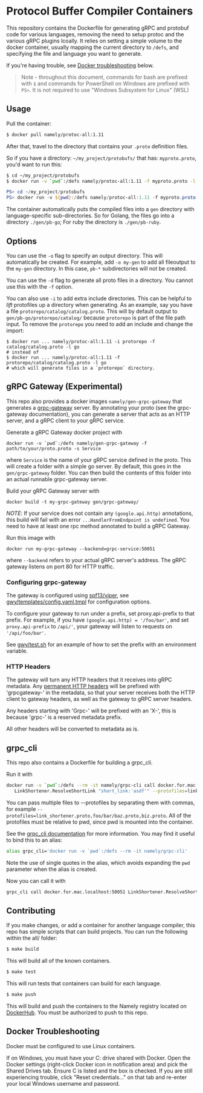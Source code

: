 # Protocol Buffer Compiler Containers

This repository contains the Dockerfile for generating gRPC and protobuf code
for various languages, removing the need to setup protoc and the various gRPC
plugins lcoally. It relies on setting a simple volume to the docker container,
usually mapping the current directory to `/defs`, and specifying the file and
language you want to generate.

If you're having trouble, see [Docker troubleshooting](#docker-troubleshooting) below.

> Note - throughout this document, commands for bash are prefixed with `$` and commands
> for PowerShell on Windows are prefixed with `PS>`. It is not required to use "Windows
> Subsystem for Linux" (WSL)

## Usage

Pull the container:

```sh
$ docker pull namely/protoc-all:1.11
```

After that, travel to the directory that contains your `.proto` definition
files.

So if you have a directory: `~/my_project/protobufs/` that has:
`myproto.proto`, you'd want to run this:

```sh
$ cd ~/my_project/protobufs
$ docker run -v `pwd`:/defs namely/protoc-all:1.11 -f myproto.proto -l ruby #or go, csharp, etc
```

```powershell
PS> cd ~/my_project/protobufs
PS> docker run -v ${pwd}:/defs namely/protoc-all:1.11 -f myproto.proto -l ruby #or go, csharp, etc
```

The container automatically puts the compiled files into a `gen` directory with
language-specific sub-directories. So for Golang, the files go into a directory
`./gen/pb-go`; For ruby the directory is `./gen/pb-ruby`.

## Options

You can use the `-o` flag to specify an output directory. This will
automatically be created. For example, add `-o my-gen` to add all fileoutput to
the `my-gen` directory. In this case, `pb-*` subdirectories will not be created.

You can use the `-d` flag to generate all proto files in a directory. You cannot
use this with the `-f` option.

You can also use `-i` to add extra include directories. This can be helpful to
_lift_ protofiles up a directory when generating. As an example, say you have a
file `protorepo/catalog/catalog.proto`. This will by default output to
`gen/pb-go/protorepo/catalog/` because `protorepo` is part of the file path
input. To remove the `protorepo` you need to add an include and change the
import:

```
$ docker run ... namely/protoc-all:1.11 -i protorepo -f catalog/catalog.proto -l go
# instead of
$ docker run ... namely/protoc-all:1.11 -f protorepo/catalog/catalog.proto -l go
# which will generate files in a `protorepo` directory.
```

## gRPC Gateway (Experimental)

This repo also provides a docker images `namely/gen-grpc-gateway` that
generates a [grpc-gateway](https://github.com/grpc-ecosystem/grpc-gateway) server.
By annotating your proto (see the grpc-gateway documentation), you can generate a
server that acts as an HTTP server, and a gRPC client to your gRPC service.

Generate a gRPC Gateway docker project with

```
docker run -v `pwd`:/defs namely/gen-grpc-gateway -f path/to/your/proto.proto -s Service
```

where `Service` is the name of your gRPC service defined in the proto. This will create a
folder with a simple go server.
By default, this goes in the `gen/grpc-gateway` folder. You can then build the contents of this
folder into an actual runnable grpc-gateway server.

Build your gRPC Gateway server with

```
docker build -t my-grpc-gateway gen/grpc-gateway/
```

_NOTE_: If your service does not contain any `(google.api.http)` annotations, this build will
fail with an error `...HandlerFromEndpoint is undefined`. You need to have at least one rpc
method annotated to build a gRPC Gateway.

Run this image with

```
docker run my-grpc-gateway --backend=grpc-service:50051
```

where `--backend` refers to your actual gRPC server's address. The gRPC gateway
listens on port 80 for HTTP traffic.

### Configuring grpc-gateway

The gateway is configured using [spf13/viper](https://github.com/spf13/viper), see [gwy/templates/config.yaml.tmpl](https://github.com/namely/docker-protoc/blob/master/gwy/templates/config.yaml.tmpl) for configuration options.

To configure your gateway to run under a prefix, set proxy.api-prefix to that prefix. For example, if you have `(google.api.http) = '/foo/bar'`, and set `proxy.api-prefix` to `/api/'`, your gateway will listen to requests on `'/api/foo/bar'`.

See [gwy/test.sh](https://github.com/namely/docker-protoc/blob/master/gwy/test.sh) for an example of how to set the prefix with an environment variable.

### HTTP Headers

The gateway will turn any HTTP headers that it receives into gRPC metadata. Any
[permanent HTTP headers](https://github.com/namely/docker-protoc/blob/2e7f0c921984c9d9fc7e42e6a7b9474292f11751/gwy/templates/main.go.tmpl#L61)
will be prefixed with 'grpcgateway-' in the metadata, so that your server receives both
the HTTP client to gateway headers, as well as the gateway to gRPC server headers.

Any headers starting with 'Grpc-' will be prefixed with an 'X-', this is because 'grpc-' is a reserved metadata prefix.

All other headers will be converted to metadata as is.

## grpc_cli

This repo also contains a Dockerfile for building a grpc_cli.

Run it with

```sh
docker run -v `pwd`:/defs --rm -it namely/grpc-cli call docker.for.mac.localhost:50051 \\
   LinkShortener.ResolveShortLink "short_link:'asdf'" --protofiles=link_shortener.proto
```

You can pass multiple files to --protofiles by separating them with commas, for example
`--protofiles=link_shortener.proto,foo/bar/baz.proto,biz.proto`. All of the protofiles
must be relative to pwd, since pwd is mounted into the container.

See the [grpc_cli documentation](https://github.com/grpc/grpc/blob/master/doc/command_line_tool.md)
for more information. You may find it useful to bind this to an alias:

```sh
alias grpc_cli='docker run -v `pwd`:/defs --rm -it namely/grpc-cli'
```

Note the use of single quotes in the alias, which avoids expanding the `pwd` parameter when the alias
is created.

Now you can call it with

```sh
grpc_cli call docker.for.mac.localhost:50051 LinkShortener.ResolveShortLink "short_link:'asdf'" --protofiles=link_shortener.proto
```

## Contributing

If you make changes, or add a container for another language compiler, this repo
has simple scripts that can build projects. You can run the following within the
all/ folder:

```sh
$ make build
```

This will build all of the known containers.

```sh
$ make test
```

This will run tests that containers can build for each language.

```sh
$ make push
```

This will build and push the containers to the Namely registry located on
[DockerHub](https://hub.docker.com/u/namely/). You must be authorized to push to
this repo.

## Docker Troubleshooting

Docker must be configured to use Linux containers.

If on Windows, you must have your C: drive shared with Docker. Open the Docker settings (right-click Docker icon in notification area) and pick the Shared Drives tab. Ensure C is listed and the box is checked. If you are still experiencing trouble, click "Reset credentials..." on that tab and re-enter your local Windows username and password.
